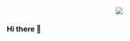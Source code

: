 

<div align="center">
  <img src=https://media.giphy.com/media/v1.Y2lkPTc5MGI3NjExZTk0YzAxYTc0ZGQzYmNkY2ViNDM0YjFiMDc0OGJmOTg3YzdiNWUzMCZlcD12MV9pbnRlcm5hbF9naWZzX2dpZklkJmN0PWc/PevaIJLfMbPmvqzd1f/giphy.gif>

</div>

### Hi there 👋

<!--
**AnnaAWojtowicz/AnnaAWojtowicz** is a ✨ _special_ ✨ repository because its `README.md` (this file) appears on your GitHub profile.

Here are some ideas to get you started:

- 🔭 I’m currently working on ...
- 🌱 I’m currently learning JavaScript and React

- 💬 Ask me about ... if I want to work with you!
- 📫 How to reach me: ...

- ⚡ Fun fact: I'm older than Boulder Dash!
-->
